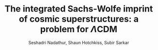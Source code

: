 ---
number: "5"
title: "The integrated Sachs-Wolfe imprint of cosmic superstructures: a problem for $\\Lambda$CDM"
arxiv_link: "https://arxiv.org/abs/1109.4126"
arxiv_id: "1109.4126"
author: "Seshadri Nadathur, Shaun Hotchkiss, Subir Sarkar"
reviewed: True
journal: "JCAP, 2012, 042 (2012)"
---